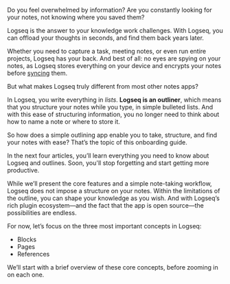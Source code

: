 Do you feel overwhelmed by information? Are you constantly looking for your notes, not knowing where you saved them?

Logseq is the answer to your knowledge work challenges. With Logseq, you can offload your thoughts in seconds, and find them back years later.

Whether you need to capture a task, meeting notes, or even run entire projects, Logseq has your back. And best of all: no eyes are spying on your notes, as Logseq stores everything on your device and encrypts your notes before [syncing](../2.sync) them.

But what makes Logseq truly different from most other notes apps?

In Logseq, you write everything in *lists*. **Logseq is an outliner**, which means that you structure your notes while you type, in simple bulleted lists. And with this ease of structuring information, you no longer need to think about how to name a note or where to store it.

So how does a simple outlining app enable you to take, structure, and find your notes with ease? That’s the topic of this onboarding guide.

In the next four articles, you’ll learn everything you need to know about Logseq and outlines. Soon, you'll stop forgetting and start getting more productive.

While we’ll present the core features and a simple note-taking workflow, Logseq does not impose a structure on your notes. Within the limitations of the outline, you can shape your knowledge as you wish. And with Logseq’s rich plugin ecosystem—and the fact that the app is open source—the possibilities are endless.

For now, let’s focus on the three most important concepts in Logseq:

* Blocks
* Pages
* References

We’ll start with a brief overview of these core concepts, before zooming in on each one.
